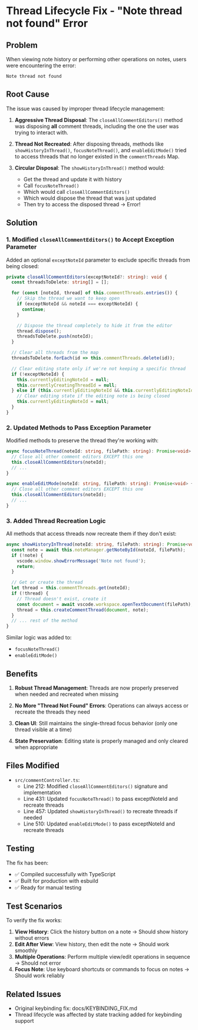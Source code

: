 # Thread Lifecycle Fix - "Note thread not found" Error

## Problem
When viewing note history or performing other operations on notes, users were encountering the error:
```
Note thread not found
```

## Root Cause
The issue was caused by improper thread lifecycle management:

1. **Aggressive Thread Disposal**: The `closeAllCommentEditors()` method was disposing **all** comment threads, including the one the user was trying to interact with.

2. **Thread Not Recreated**: After disposing threads, methods like `showHistoryInThread()`, `focusNoteThread()`, and `enableEditMode()` tried to access threads that no longer existed in the `commentThreads` Map.

3. **Circular Disposal**: The `showHistoryInThread()` method would:
   - Get the thread and update it with history
   - Call `focusNoteThread()`
   - Which would call `closeAllCommentEditors()`
   - Which would dispose the thread that was just updated
   - Then try to access the disposed thread → Error!

## Solution

### 1. Modified `closeAllCommentEditors()` to Accept Exception Parameter

Added an optional `exceptNoteId` parameter to exclude specific threads from being closed:

```typescript
private closeAllCommentEditors(exceptNoteId?: string): void {
  const threadsToDelete: string[] = [];

  for (const [noteId, thread] of this.commentThreads.entries()) {
    // Skip the thread we want to keep open
    if (exceptNoteId && noteId === exceptNoteId) {
      continue;
    }

    // Dispose the thread completely to hide it from the editor
    thread.dispose();
    threadsToDelete.push(noteId);
  }

  // Clear all threads from the map
  threadsToDelete.forEach(id => this.commentThreads.delete(id));

  // Clear editing state only if we're not keeping a specific thread
  if (!exceptNoteId) {
    this.currentlyEditingNoteId = null;
    this.currentlyCreatingThreadId = null;
  } else if (this.currentlyEditingNoteId && this.currentlyEditingNoteId !== exceptNoteId) {
    // Clear editing state if the editing note is being closed
    this.currentlyEditingNoteId = null;
  }
}
```

### 2. Updated Methods to Pass Exception Parameter

Modified methods to preserve the thread they're working with:

```typescript
async focusNoteThread(noteId: string, filePath: string): Promise<void> {
  // Close all other comment editors EXCEPT this one
  this.closeAllCommentEditors(noteId);
  // ...
}

async enableEditMode(noteId: string, filePath: string): Promise<void> {
  // Close all other comment editors EXCEPT this one
  this.closeAllCommentEditors(noteId);
  // ...
}
```

### 3. Added Thread Recreation Logic

All methods that access threads now recreate them if they don't exist:

```typescript
async showHistoryInThread(noteId: string, filePath: string): Promise<void> {
  const note = await this.noteManager.getNoteById(noteId, filePath);
  if (!note) {
    vscode.window.showErrorMessage('Note not found');
    return;
  }

  // Get or create the thread
  let thread = this.commentThreads.get(noteId);
  if (!thread) {
    // Thread doesn't exist, create it
    const document = await vscode.workspace.openTextDocument(filePath);
    thread = this.createCommentThread(document, note);
  }
  // ... rest of the method
}
```

Similar logic was added to:
- `focusNoteThread()`
- `enableEditMode()`

## Benefits

1. **Robust Thread Management**: Threads are now properly preserved when needed and recreated when missing

2. **No More "Thread Not Found" Errors**: Operations can always access or recreate the threads they need

3. **Clean UI**: Still maintains the single-thread focus behavior (only one thread visible at a time)

4. **State Preservation**: Editing state is properly managed and only cleared when appropriate

## Files Modified

- `src/commentController.ts`:
  - Line 212: Modified `closeAllCommentEditors()` signature and implementation
  - Line 431: Updated `focusNoteThread()` to pass exceptNoteId and recreate threads
  - Line 457: Updated `showHistoryInThread()` to recreate threads if needed
  - Line 510: Updated `enableEditMode()` to pass exceptNoteId and recreate threads

## Testing

The fix has been:
- ✅ Compiled successfully with TypeScript
- ✅ Built for production with esbuild
- ✅ Ready for manual testing

## Test Scenarios

To verify the fix works:

1. **View History**: Click the history button on a note → Should show history without errors
2. **Edit After View**: View history, then edit the note → Should work smoothly
3. **Multiple Operations**: Perform multiple view/edit operations in sequence → Should not error
4. **Focus Note**: Use keyboard shortcuts or commands to focus on notes → Should work reliably

## Related Issues

- Original keybinding fix: docs/KEYBINDING_FIX.md
- Thread lifecycle was affected by state tracking added for keybinding support
